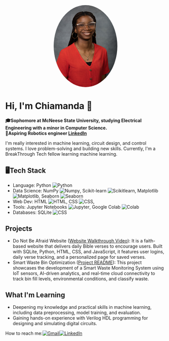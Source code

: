 <p align="center">
  <img src="me-picture.jpg" alt="Chiamanda" width="200" style="border-radius: 50%;">
</p>

# Hi, I'm Chiamanda 👋
**🎓Sophomore at McNeese State University, studying Electrical Engineering with a minor in Computer Science.  
🤖Aspiring Robotics engineer 
[LinkedIn](https://www.linkedin.com/in/chiamanda-ononiwu/)**

I'm really interested in machine learning, circuit design, and control systems. I love problem-solving and building new skills. Currently, I'm a BreakThrough Tech fellow learning machine learning.  

## 🖥️Tech Stack
-  Language: Python <img src="https://images.icon-icons.com/1508/PNG/512/python_104451.png" width="40" alt="Python">
-  Data Science: NumPy <img src="https://www.pythontutorial.net/wp-content/uploads/2022/08/numpy-tutorial.svg" width="40" alt="Numpy">, Scikit-learn <img src="https://upload.wikimedia.org/wikipedia/commons/thumb/0/05/Scikit_learn_logo_small.svg/250px-Scikit_learn_logo_small.svg.png" width="40" alt="Scikitlearn">, Matplotlib <img src="https://upload.wikimedia.org/wikipedia/commons/thumb/0/01/Created_with_Matplotlib-logo.svg/2048px-Created_with_Matplotlib-logo.svg.png" width="40" alt="Matplotlib">, Seaborn <img src="https://cdn.worldvectorlogo.com/logos/seaborn-1.svg" width="40" alt="Seaborn">
-  Web Dev: HTML <img src="https://encrypted-tbn0.gstatic.com/images?q=tbn:ANd9GcSIxeNFO8PSlvOvudmrtLIOYdTpN6o77VKolQ&s" width="30" alt="HTML">, CSS  <img src="https://img.icons8.com/fluent/512/css3.png" width="40" alt="CSS">,
-  Tools: Jupyter Notebooks <img src="https://upload.wikimedia.org/wikipedia/commons/thumb/3/38/Jupyter_logo.svg/1200px-Jupyter_logo.svg.png" width="40" alt="Jupyter">, Google Colab  <img src="https://avatars.githubusercontent.com/u/33467679?s=280&v=4" width="40" alt="Colab">
-  Databases: SQLite  <img src="https://upload.wikimedia.org/wikipedia/commons/thumb/3/38/SQLite370.svg/2560px-SQLite370.svg.png" width="55" alt="CSS">
  ## Projects
  
- Do Not Be Afraid Website ([Website Walkthrough Video](https://www.youtube.com/watch?v=xSBerlIhpBc)):
  It is a faith-based website that delivers daily Bible verses to encourage users. Built with SQLite, Python, HTML, CSS, and JavaScript, it features user logins, daily verse tracking, and a personalized page for saved verses.
- Smart Waste Bin Optimization ([Project README](https://github.com/Chiamanda07/C.L.E.A.R-Smart-City-Project)): This project showcases the development of a Smart Waste Monitoring System using IoT sensors, AI-driven analytics, and real-time cloud connectivity to track bin fill levels, environmental conditions, and classify waste.

## What I'm Learning
- Deepening my knowledge and practical skills in machine learning, including data preprocessing, model training, and evaluation.
- Gaining hands-on experience with Verilog HDL programming for designing and simulating digital circuits.

How to reach me:[![Gmail](https://img.shields.io/badge/-white?logo=gmail&logoColor=red&label=)](mailto:karenononiwu15@gmail.com)[![LinkedIn](https://img.shields.io/badge/-L-blue?logo=linkedin&logoColor=blue&label=)](https://www.linkedin.com/in/chiamanda-ononiwu/)


<!---
Chiamanda07/Chiamanda07 is a ✨ special ✨ repository because its `README.md` (this file) appears on your GitHub profile.
You can click the Preview link to take a look at your changes.
--->
